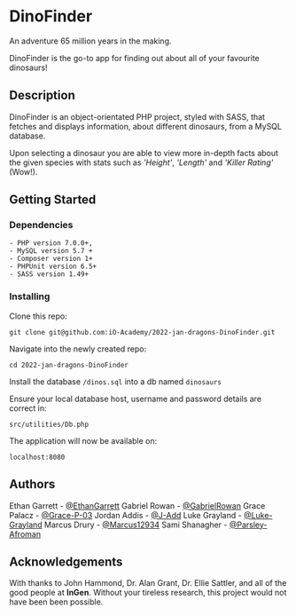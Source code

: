 # DinoFinder

An adventure 65 million years in the making.

DinoFinder is the go-to app for finding out about all of your favourite dinosaurs!

## Description
DinoFinder is an object-orientated PHP project, styled with SASS, that fetches and displays information, about different dinosaurs, from a MySQL database.

Upon selecting a dinosaur you are able to view more in-depth facts about the given species with stats such as *'Height'*, *'Length'* and *'Killer Rating'* (Wow!).

## Getting Started

### Dependencies

    - PHP version 7.0.0+, 
    - MySQL version 5.7 + 
    - Composer version 1+
    - PHPUnit version 6.5+
    - SASS version 1.49+

### Installing
Clone this repo:
```
git clone git@github.com:iO-Academy/2022-jan-dragons-DinoFinder.git
```

Navigate into the newly created repo:
```
cd 2022-jan-dragons-DinoFinder
```

Install the database ```/dinos.sql``` into a db named ```dinosaurs```

Ensure your local database host, username and password details are correct in:
```
src/utilities/Db.php
```

The application will now be available on:
```
localhost:8080
```


## Authors

Ethan Garrett - [@EthanGarrett](https://github.com/ethan-garrett)
Gabriel Rowan - [@GabrielRowan](https://github.com/gabrielrowan)
Grace Palacz - [@Grace-P-03](https://github.com/grace-p-03)
Jordan Addis - [@J-Add](https://github.com/j-add)
Luke Grayland - [@Luke-Grayland](https://github.com/luke-grayland)
Marcus Drury - [@Marcus12934](https://github.com/Marcus12934)
Sami Shanagher - [@Parsley-Afroman](https://github.com/Parsley-Afroman)



## Acknowledgements

With thanks to John Hammond, Dr. Alan Grant, Dr. Ellie Sattler, and all of the good people at **InGen**. Without your tireless research, this project would not have been been possible.


